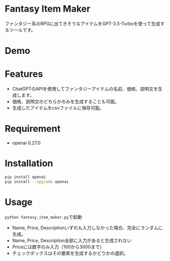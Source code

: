 # Fantasy Item Maker
ファンタジー系のRPGに出てきそうなアイテムをGPT-3.5-Turboを使って生成するツールです。

# Demo


# Features
- ChatGPTのAPIを使用してファンタジーアイテムの名前、価格、説明文を生成します。
- 価格、説明文のどちらかのみを生成することも可能。
- 生成したアイテムをcsvファイルに保存可能。

# Requirement
- openai 0.27.0

# Installation
```bash
pip install openai
pip install --upgrade openai
```

# Usage
`python fantasy_item_maker.py`で起動
- Name, Price, Descriptionいずれも入力しなかった場合、完全にランダムに生成。
- Name, Price, Description全部に入力があると生成されない
- Priceには数字のみ入力（100から3000まで）
- チェックボックスはその要素を生成するかどうかの選択。
